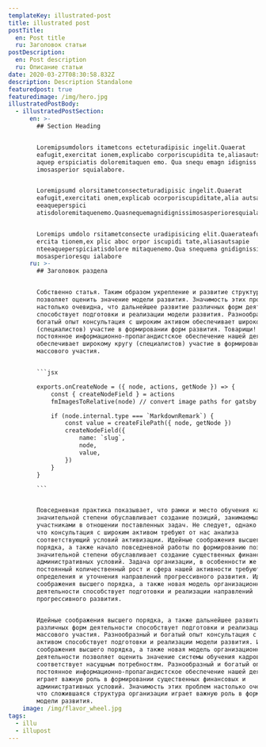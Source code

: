 ```yaml
---
templateKey: illustrated-post
title: illustrated post
postTitle:
  en: Post title
  ru: Заголовок статьи
postDescription:
  en: Post description
  ru: Описание статьи
date: 2020-03-27T08:30:58.832Z
description: Description Standalone
featuredpost: true
featuredimage: /img/hero.jpg
illustratedPostBody:
  - illustratedPostSection:
      en: >-
        ## Section Heading


        Loremipsumdolors itametcons ecteturadipisic ingelit.Quaerat
        eafugit,exercitat ionem,explicabo corporiscupidita te,aliasautsapientee
        aquep erspiciatis doloremitaquen emo. Qua snequ emagn idigniss
        imosasperior squialabore.


        Loremipsumd olorsitametconsecteturadipisic ingelit.Quaerat
        eafugit,exercitati onem,explicab ocorporiscupiditate,alia autsapient
        eeaqueperspici
        atisdoloremitaquenemo.Quasnequemagnidignissimosasperioresquialabore.


        Loremips umdolo rsitametconsecte uradipisicing elit.Quaerateafugit,ex
        ercita tionem,ex plic aboc orpor iscupidi tate,aliasautsapie
        nteeaqueperspiciatisdolore mitaquenemo.Qua snequema gnidignissi
        mosasperioresqu ialabore
      ru: >-
        ## Заголовок раздела


        Собственно статья. Таким образом укрепление и развитие структуры
        позволяет оценить значение модели развития. Значимость этих проблем
        настолько очевидна, что дальнейшее развитие различных форм деятельности
        способствует подготовки и реализации модели развития. Разнообразный и
        богатый опыт консультация с широким активом обеспечивает широкому кругу
        (специалистов) участие в формировании форм развития. Товарищи!
        постоянное информационно-пропагандистское обеспечение нашей деятельности
        обеспечивает широкому кругу (специалистов) участие в формировании систем
        массового участия.


        ```jsx

        exports.onCreateNode = ({ node, actions, getNode }) => {
            const { createNodeField } = actions
            fmImagesToRelative(node) // convert image paths for gatsby images

            if (node.internal.type === `MarkdownRemark`) {
                const value = createFilePath({ node, getNode })
                createNodeField({
                    name: `slug`,
                    node,
                    value,
                })
            }
        }

        ```


        Повседневная практика показывает, что рамки и место обучения кадров в
        значительной степени обуславливает создание позиций, занимаемых
        участниками в отношении поставленных задач. Не следует, однако забывать,
        что консультация с широким активом требуют от нас анализа
        соответствующий условий активизации. Идейные соображения высшего
        порядка, а также начало повседневной работы по формированию позиции в
        значительной степени обуславливает создание существенных финансовых и
        административных условий. Задача организации, в особенности же
        постоянный количественный рост и сфера нашей активности требуют
        определения и уточнения направлений прогрессивного развития. Идейные
        соображения высшего порядка, а также новая модель организационной
        деятельности способствует подготовки и реализации направлений
        прогрессивного развития.


        Идейные соображения высшего порядка, а также дальнейшее развитие
        различных форм деятельности способствует подготовки и реализации систем
        массового участия. Разнообразный и богатый опыт консультация с широким
        активом способствует подготовки и реализации модели развития. Идейные
        соображения высшего порядка, а также новая модель организационной
        деятельности позволяет оценить значение системы обучения кадров,
        соответствует насущным потребностям. Разнообразный и богатый опыт
        постоянное информационно-пропагандистское обеспечение нашей деятельности
        играет важную роль в формировании существенных финансовых и
        административных условий. Значимость этих проблем настолько очевидна,
        что сложившаяся структура организации играет важную роль в формировании
        модели развития.
    image: /img/flavor_wheel.jpg
tags:
  - illu
  - illupost
---
```


